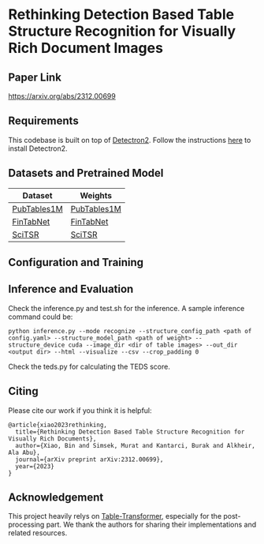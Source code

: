 # Rethinking Detection Based Table Structure Recognition for Visually Rich Document Images

## Paper Link
https://arxiv.org/abs/2312.00699

## Requirements
This codebase is built on top of [Detectron2](https://github.com/facebookresearch/detectron2). Follow the instructions [here](https://detectron2.readthedocs.io/en/latest/tutorials/install.html) to install Detectron2.

## Datasets and Pretrained Model

|Dataset | Weights|
|--------|--------|
|[PubTables1M](https://huggingface.co/datasets/bsmock/pubtables-1m) | [PubTables1M](https://drive.google.com/drive/folders/1BTB3aWw7R1xeztAp7NPrwpV75sejbxtb?usp=sharing)|
|[FinTabNet]([bsmock/FinTabNet.c](https://huggingface.co/datasets/bsmock/FinTabNet.c))|[FinTabNet](https://drive.google.com/drive/folders/1lM8ydqVo9Ksje1-L2UDXCN62Vst4Mu2e?usp=sharing)|
|[SciTSR](https://huggingface.co/datasets/uobinxiao/SciTSR_Detection)|[SciTSR](https://drive.google.com/drive/folders/1IogkVxQ1IkOpvqtieYYoTir-NrXHsNdg?usp=sharing)|

## Configuration and Training

## Inference and Evaluation
Check the inference.py and test.sh for the inference. A sample inference command could be:
```
python inference.py --mode recognize --structure_config_path <path of config.yaml> --structure_model_path <path of weight> --structure_device cuda --image_dir <dir of table images> --out_dir <output dir> --html --visualize --csv --crop_padding 0
```

Check the teds.py for calculating the TEDS score.

## Citing

Please cite our work if you think it is helpful:
```
@article{xiao2023rethinking,
  title={Rethinking Detection Based Table Structure Recognition for Visually Rich Documents},
  author={Xiao, Bin and Simsek, Murat and Kantarci, Burak and Alkheir, Ala Abu},
  journal={arXiv preprint arXiv:2312.00699},
  year={2023}
}
```

## Acknowledgement
This project heavily relys on [Table-Transformer](https://github.com/microsoft/table-transformer), especially for the post-processing part. We thank the authors for sharing their implementations and related resources.
